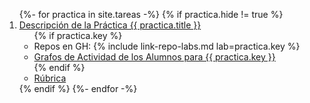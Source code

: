 
<ol reverse>
{%- for practica in site.tareas -%}
{% if practica.hide != true %}
<li> 
  <a href="{{ practica.url }}">Descripción de la Práctica {{ practica.title }}</a>
  <ul>
    {% if practica.key %}<li>Repos en GH: {% include link-repo-labs.md lab=practica.key %}</li>
    <li><a href="{{ site.baseurl }}/assets/tareas/{{ practica.key }}/activity.html" target="_blank">Grafos de Actividad de los Alumnos para {{ practica.key }}</a></li>
    {% endif %}
    <li><a href="{{practica.permalink}}#rúbrica">Rúbrica</a> </li>
  </ul>
</li>
{% endif %}
{%- endfor -%}
</ol>

